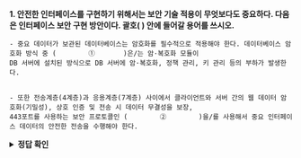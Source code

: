 **1. 안전한 인터페이스를 구현하기 위해서는 보안 기술 적용이 무엇보다도 중요하다. 다음은 인터페이스 보안 구현 방안이다. 괄호(      ) 안에 들어갈 용어를 쓰시오.**
```
- 중요 데이터가 보관된 데이터베이스는 암호화를 필수적으로 적용해야 한다. 데이터베이스 암호화 방식 중 (        ①       )은/는 암·복호화 모듈이 
DB 서버에 설치된 방식으로 DB 서버에 암·복호화, 정책 관리, 키 관리 등의 부하가 발생한다.


- 또한 전송계층(4계층)과 응용계층(7계층) 사이에서 클라이언트와 서버 간의 웹 데이터 암호화(기밀성), 상호 인증 및 전송 시 데이터 무결성을 보장, 
443포트를 사용하는 보안 프로토콜인 (        ②        )을/를 사용해서 중요 인터페이스 데이터의 안전한 전송을 수행해야 한다.
```

<details>
<summary><b>정답 확인</b></summary>
<div markdown="1">
<br></br>

① Plug-in (방식)

② SSL/TLS (= SSL = TLS)

</div>
</details>
